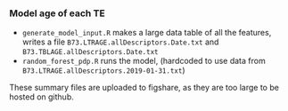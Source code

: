 ### Model age of each TE

- `generate_model_input.R` makes a large data table of all the features, writes a file `B73.LTRAGE.allDescriptors.Date.txt` and `B73.TBLAGE.allDescriptors.Date.txt`
- `random_forest_pdp.R` runs the model, (hardcoded to use data from `B73.LTRAGE.allDescriptors.2019-01-31.txt`)


These summary files are uploaded to figshare, as they are too large to be hosted on github.
[]()
